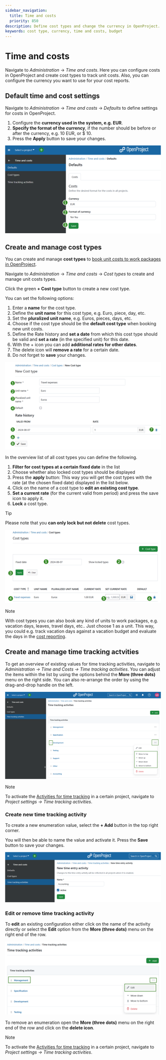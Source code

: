 ```yaml
---
sidebar_navigation:
  title: Time and costs
  priority: 850
description: Define cost types and change the currency in OpenProject.
keywords: cost type, currency, time and costs, budget
---
```

# Time and costs

Navigate to *Administration* -> *Time and costs*. Here you can configure costs in OpenProject and create cost types to track unit costs. Also, you can configure the currency you want to use for your cost reports.

## Default time and cost settings

Navigate to *Administration* -> *Time and costs* -> *Defaults* to define settings for costs in OpenProject.

1. Configure the **currency used in the system, e.g. EUR**.
2. **Specify the format of the currency**, if the number should be before or after the currency, e.g. 10 EUR, or $ 10.
3. Press the **Apply** button to save your changes.

![Time and costs settings in OpenProject administration](openproject_system_admin_guide_time_costs_defaults.png)

## Create and manage cost types

You can create and manage **cost types** to [book unit costs to work packages in OpenProject](../../user-guide/time-and-costs/cost-tracking/).

Navigate to *Administration* -> *Time and costs* -> *Cost types* to create and manage unit costs types.

Click the green **+ Cost type** button to create a new cost type.

You can set the following options:

1. Enter a **name** for the cost type.
2. Define the **unit name** for this cost type, e.g. Euro, piece, day, etc.
3. Set the **pluralized unit name**, e.g. Euros, pieces, days, etc.
4. Choose if the cost type should be the **default cost type** when booking new unit costs.
5. Define the Rate history and **set a date** from which this cost type should be valid and **set a rate** (in the specified unit) for this date.
6. With the + icon you can add **additional rates for other dates**.
7. The delete icon will **remove a rate** for a certain date.
8. Do not forget to **save** your changes.

![Sys-admin-budgets-cost-types](openproject_system_admin_guide_time_costs_new_cost_type.png)

In the overview list of all cost types you can define the following.

1. **Filter for cost types at a certain fixed date** in the list
2. Choose whether also locked cost types should be displayed
3. Press the **apply** button: This way you will get the cost types with the rate (at the chosen fixed date) displayed in the list below.
4. Click on the name of a cost type to **edit an existing cost type**.
5. **Set a current rate** (for the current valid from period) and press the save icon to apply it.
6. **Lock** a cost type.
> [!TIP]
> Please note that you **can only lock but not delete** cost types.

![Cost types overview in OpenProject administration](openproject_system_admin_guide_time_costs_cost_types_overview.png)

> [!NOTE]
> With cost types you can also book any kind of units to work packages, e.g. vacation days, leaves, travel days, etc.. Just choose 1 as a unit. This way, you could e.g. track vacation days against a vacation budget and evaluate the days in the [cost reporting](../../user-guide/time-and-costs/reporting/).

## Create and manage time tracking actvities

To get an overview of existing values for time tracking activities, navigate to *Administration -> Time and Costs -> Time tracking activities*. You can adjust the items within the list by using the options behind the **More (three dots)** menu on the right side. You can also re-arrange the order by using the drag-and-drop handle on the left. 

![Overview of existing time tracking activities in OpenProject administration](openproject_system_admin_guide_time_costs_time_tracking_activities_overview.png)

> [!NOTE]
> To activate the [Activities for time tracking](../../user-guide/projects/project-settings/activities-time-tracking) in a certain project, navigate to *Project settings -> Time tracking activities*.

### Create new time tracking activity

To create a new enumeration value, select the **+ Add** button in the top right corner.

You will then be able to name the value and activate it. Press the **Save** button to save your changes.

![Create new time tracking activity in OpenProject](openproject_system_admin_guide_time_costs_time_tracking_activities_new.png)

### Edit or remove time tracking activity

To **edit** an existing configuration either click on the name of the activity directly or select the **Edit** option from the **More (three dots)** menu on the right end of the row.

![Edit a time tracking activity in OpenProject adminstration](openproject_system_admin_guide_time_costs_time_tracking_activities_edit_icon.png)





To remove an enumeration open the **More (three dots)** menu on the right end of the row and click on the **delete icon**.

> [!NOTE]
> To activate the [Activities for time tracking](../../user-guide/projects/project-settings/activities-time-tracking) in a certain project, navigate to *Project settings -> Time tracking activities*.
